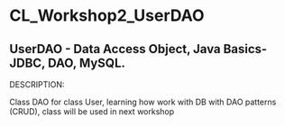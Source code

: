 # CL_Workshop2_UserDAO
## UserDAO - Data Access Object, Java Basics-JDBC, DAO, MySQL.
DESCRIPTION:
<p>Class DAO for class User, learning how work with DB with DAO patterns (CRUD), class will be used in next workshop</p>
